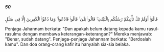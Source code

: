 ##### 50

<span class="ayah">قَالُوٓا۟ أَوَلَمْ تَكُ تَأْتِيكُمْ رُسُلُكُم بِٱلْبَيِّنَٰتِ ۖ قَالُوا۟ بَلَىٰ ۚ قَالُوا۟ فَٱدْعُوا۟ ۗ وَمَا دُعَٰٓؤُا۟ ٱلْكَٰفِرِينَ إِلَّا فِى ضَلَٰلٍ</span>

<span class="ayah_translation">Penjaga Jahannam berkata: "Dan apakah belum datang kepada kamu rasul-rasulmu dengan membawa keterangan-keterangan?" Mereka menjawab: "Benar, sudah datang". Penjaga-penjaga Jahannam berkata: "Berdoalah kamu". Dan doa orang-orang kafir itu hanyalah sia-sia belaka.</span>
